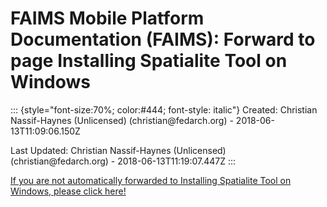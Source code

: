 FAIMS Mobile Platform Documentation (FAIMS): Forward to page Installing Spatialite Tool on Windows
==================================================================================================

::: {style="font-size:70%; color:#444; font-style: italic"}
Created: Christian Nassif-Haynes (Unlicensed) (christian\@fedarch.org) -
2018-06-13T11:09:06.150Z

Last Updated: Christian Nassif-Haynes (Unlicensed)
(christian\@fedarch.org) - 2018-06-13T11:19:07.447Z
:::

[If you are not automatically forwarded to Installing Spatialite Tool on
Windows, please click
here!](Installing%20Spatialite%20Tool%20on%20Windows.html)
